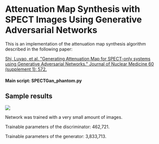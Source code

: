 # Attenuation Map Synthesis with SPECT Images Using Generative Adversarial Networks

This is an implementation of the attenuation map synthesis algorithm described in the following paper:

<a href="http://jnm.snmjournals.org/content/60/supplement_1/572.short">Shi, Luyao, et al. "Generating Attenuation Map for SPECT-only systems using Generative Adversarial Networks." Journal of Nuclear Medicine 60 (supplement 1): 572.</a>
#### Main script: SPECTGan_phantom.py
## Sample results
![](https://github.com/junyuchen245/SPECT_CT_synthesis/blob/master/sample_img/sample_results.png)

Network was trained with a very small amount of images.

Trainable parameters of the discriminator: 462,721.

Trainable parameters of the generator: 3,833,713.


